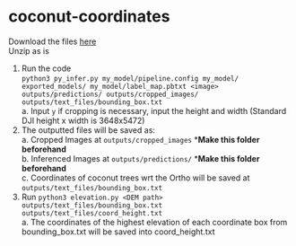 # coconut-coordinates
Download the files [here](https://1drv.ms/u/s!AiSJsfSikINmg40IF2dxOpKxb9LB3Q?e=g4r5Qd)<br>
Unzip as is
1.  Run the code <br> `python3 py_infer.py my_model/pipeline.config my_model/ exported_models/ my_model/label_map.pbtxt <image> outputs/predictions/ outputs/cropped_images/ outputs/text_files/bounding_box.txt ` <br>
    a. Input `y` if cropping is necessary, input the height and width (Standard DJI height x width is 3648x5472) <br>
2.  The outputted files will be saved as: <br>
    a.  Cropped Images at `outputs/cropped_images` \***Make this folder beforehand** <br>
    b.  Inferenced Images at `outputs/predictions/` \***Make this folder beforehand** <br>
    c.  Coordinates of coconut trees wrt the Ortho will be saved at `outputs/text_files/bounding_box.txt` <br>
3.  Run `python3 elevation.py <DEM path> outputs/text_files/bounding_box.txt outputs/text_files/coord_height.txt ` <br>
    a.  The coordinates of the highest elevation of each coordinate box from bounding_box.txt will be saved into coord_height.txt
